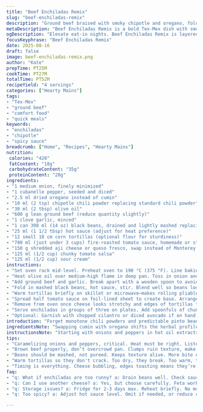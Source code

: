 ```yaml
---
title: "Beef Enchiladas Remix"
slug: "beef-enchiladas-remix"
description: "Ground beef braised with smoky chipotle and oregano, folded with black beans into tortillas, bathed in spicy tomato-chipotle sauce, topped with melting aji cheese. Oven-rivered heat melts cheese, melds flavors. Salsa and sour cream cooling counterbalance with tang. A robust, layered Tex-Mex staple reworked with Italian herbs and fire-roasted tomatoes for a punchy, lively dish. Practical for rushed weeknights or weekend batch cooking. Layered heat. Textural contrast from creamy beans and crisped edges. Cheese melting signals readiness. The cumin is replaced with oregano, aji cheese swaps Monterey Jack to tweak smoky notes. Use black beans instead of pinto. Total cook time just shy of 50 minutes."
metaDescription: "Beef Enchiladas Remix is a bold Tex-Mex dish with smoky chipotle, creamy black beans, topped with aji cheese. A fun twist for weeknight dinners."
ogDescription: "Elevate eat-in nights. Beef Enchiladas Remix is layered with smoky chipotle and creamy black beans, topped with melting aji cheese."
focusKeyphrase: "Beef Enchiladas Remix"
date: 2025-08-16
draft: false
image: beef-enchiladas-remix.png
author: "Kate"
prepTime: PT25M
cookTime: PT27M
totalTime: PT52M
recipeYield: "4 servings"
categories: ["Hearty Mains"]
tags:
- "Tex-Mex"
- "ground beef"
- "comfort food"
- "quick meals"
keywords:
- "enchiladas"
- "chipotle"
- "spicy sauce"
breadcrumb: ["Home", "Recipes", "Hearty Mains"]
nutrition: 
 calories: "420"
 fatContent: "18g"
 carbohydrateContent: "35g"
 proteinContent: "28g"
ingredients:
- "1 medium onion, finely minimized"
- "1 cubanelle pepper, seeded and diced"
- "2.5 ml dried oregano instead of cumin"
- "10 ml (2 tsp) chipotle chili powder replacing standard chili powder"
- "30 ml (2 tbsp) olive oil"
- "600 g lean ground beef (reduce quantity slightly)"
- "1 clove garlic, minced"
- "1 can 398 ml (14 oz) black beans, drained and lightly mashed replacing pinto bean puree"
- "25 ml (1 1/2 tbsp) hot sauce (adjust for heat preference)"
- "12 small 18 cm corn tortillas (optional flour for sturdiness)"
- "700 ml (just under 3 cups) fire-roasted tomato sauce, homemade or store-bought replaces plain tomato sauce"
- "150 g shredded aji cheese or queso fresco, swap instead of Monterey Jack"
- "125 ml (1/2 cup) chunky tomato salsa"
- "125 ml (1/2 cup) sour cream"
instructions:
- "Set oven rack mid-level. Preheat oven to 190 °C (375 °F). Line baking sheet with foil for easy cleanup and to prevent sticking."
- "Heat olive oil over medium-high flame in deep pan. Toss in onion and cubanelle pepper. Stir until they soften and begin to brown — around 5 minutes. Watch closely; you want edges caramelized not burned. Sprinkle oregano and chipotle powder. Salt and pepper now. The spices blooming in hot oil releases aroma critical for flavor base."
- "Add ground beef and garlic. Break apart with a wooden spoon to avoid clumps. Increase heat briefly to brown evenly. The sizzle and smell cues progress. Roughly 7 minutes until no pink remains. Drain excess fat if pool forms; too greasy dulls taste. Turn off heat."
- "Fold in mashed black beans, hot sauce, stir. Blend well so beans loosen texture but still hold some bite. Splash lime juice (about 10 ml) for brightness. Taste. Adjust salt, more hot sauce if needed. Should hit savory, spicy, and slightly acidic."
- "Warm tortillas briefly on skillet or microwave—makes rolling pliable and less prone to cracking. Place about 60 ml (1/4 cup) of beef-bean mix in center of each. Roll tight but careful not to tear."
- "Spread half tomato sauce on foil-lined sheet to create base. Arrange enchiladas seam side down in batches of four per row. Spoon remaining sauce on top slowly to coat but avoid sogginess accumulating beneath. Sprinkle generous aji cheese over all. The cheese melt is your timer—bubbling and slight golden spots means done, around 10–13 minutes."
- "Remove from oven once cheese looks stretchy and edges of tortillas toast slightly. Avoid over-baking or tortillas dry out or burn."
- "Serve enchiladas in groups of three on plates. Add spoonfuls of chunky salsa and sour cream on side—offset spicy, add creaminess and fresh snap."
- "Optional: Garnish with chopped cilantro or diced avocado if on hand. For no cilantro fans, fresh parsley works. Offers color and freshness."
introduction: "Forget monotone chili powders and predictable pinto beans. This takes the usual beef enchilada framework and ratchets up depth. Straightforward cooking, no fluff. Do not skip softening the pepper and onion properly — that caramelization step locks in flavor, builds foundation. Brown beef thoroughly; dragging out moisture leaves stew-like mush. Beans add creaminess, protein punch, not just filler. Corn tortillas warmed for pliability, or flour if you want sturdier hold but lose authentic Tex-Mex bite. Fire-roasted tomatoes in sauce ramp smoky notes without artificial additives. Control heat with chipotle and balance fast with lime and sour cream. Cheese matters—aji's subtle heat and melting properties differ from Monterey Jack. This balance requires knowing when tortillas feel firm yet flexible, when cheese bubbles and browns just right. No spray cans, no upload shortcuts. Simple, effective, kitchen-tested."
ingredientsNote: "Swapping cumin with oregano shifts the herbal profile from earthy to more Mediterranean, playing well with smoky chipotle powder. Black beans, mashed not pureed, bring creamy texture but keep bite—key to avoid bland mushiness. Fire-roasted tomatoes add complexity versus standard plain sauce and reduce need for extra seasoning. Aji cheese melts differently than Monterey Jack—grittier texture but nice flavor kick. If you can't find it, queso fresco or even feta in small amounts works. Cubanelle pepper—mild, sweet. If unavailable, use bell pepper but cut heat dose accordingly. Corn tortillas preferable but flour help hold shape if rolling delicate. Sour cream' tang cools dish, cuts heat, so don't substitute with mayo or yogurt unless thick and unsweetened."
instructionsNote: "Starting with onions and peppers in hot oil extracts natural sugars; keep stirring to avoid burning which unless desired adds bitterness. Browning beef in batches if pan crowding avoids steaming, key for flavor. Watch when browning stops—color deepens aroma. After adding beans and hot sauce, cook briefly to marry flavors but avoid drying out mixture. Toast tortillas just enough; too soft breaks when rolling, too dry cracks. Spreading sauce on baking sheet stops bottom from burning and helps even cooking. Cheese bubbling and lightly browned edges signal done; the visual olfactory cues beat timer. Rest enchiladas 5 minutes out of oven to let juices redistribute. Serve immediately with fresh salsa and cool sour cream for contrast. Avoid making more than you can eat fresh; reheating softens texture."
tips:
- "Caramelizing onions and peppers, critical. Heat must be right. Listen for sizzle. Watch color change. Don’t burn. Nuanced sweetness comes from sugar caramelization."
- "Brown beef properly, don’t overcrowd pan. Clumps ruin texture, make mush. Use wooden spoon to break apart. Smell when done. No pink is key."
- "Beans should be mashed, not pureed. Keeps texture alive. More bite equals better mouthfeel. Drain beans well. No excess moisture leads to sogginess."
- "Warm tortillas so they don't crack. Too dry, they break. Too warm, they become tough. Find the balance. A little oil on the skillet helps."
- "Timing is everything. Cheese bubbling, edges toasting means they’re ready. Don’t overbake; watch for color change. Slight golden edges provide crunch contrast."
faq:
- "q: What if enchiladas are too runny? a: Drain beans well. Check sauce thickness. Too much liquid means sogginess. Adjust sauce before layering."
- "q: Can I use another cheese? a: Yes, but choose carefully. Feta works in small amounts. Or queso fresco for milder flavor. Monterey Jack lacks heat."
- "q: Storage issues? a: Fridge for 2-3 days max. Reheat briefly. No moisture or they get mushy. Freeze individually, use parchment for layers."
- "q: Too spicy? a: Adjust hot sauce level. Omit if needed, or reduce chipotle powder. Balance is key; sour cream tones down heat."

---
```

